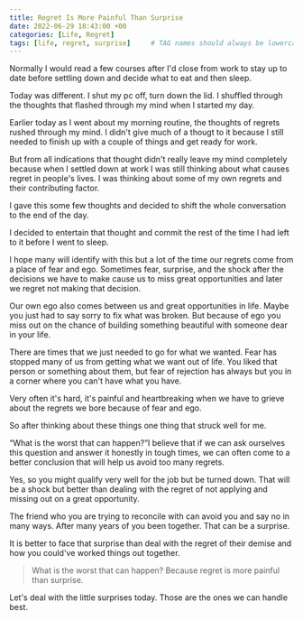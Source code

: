 ```yaml
---
title: Regret Is More Painful Than Surprise
date: 2022-06-29 18:43:00 +00
categories: [Life, Regret]
tags: [life, regret, surprise]     # TAG names should always be lowercase
---
```


Normally I would read a few courses after I'd close from work to stay up to date before settling down and decide what to eat and then sleep.

Today was different. I shut my pc off, turn down the lid. I shuffled through the thoughts that flashed through my mind when I started my day.

Earlier today as I went about my morning routine, the thoughts of regrets rushed through my mind. I didn't give much of a thougt to it because I still needed to finish up with a couple of things and get ready for work.

But from all indications that thought didn't really leave my mind completely because when I settled down at work I was still thinking about what causes regret in people's lives. I was thinking about some of my own regrets and their contributing factor. 

I gave this some few thoughts and decided to shift the whole conversation to the end of the day.

I decided to entertain that thought and commit the rest of the time I had left to it before I went to sleep.

I hope many will identify with this but a lot of the time our regrets come from a place of fear and ego. Sometimes fear, surprise, and the shock after the decisions we have to make cause us to miss great opportunities and later we regret not making that decision.

Our own ego also comes between us and great opportunities in life. Maybe you just had to say sorry to fix what was broken. But because of ego you miss out on the chance of building something beautiful with someone dear in your life.

There are times that we just needed to go for what we wanted. Fear has stopped many of us from getting what we want out of life. You liked that person or something about them, but fear of rejection has always but you in a corner where you can't have what you have.

Very often it's hard, it's painful and heartbreaking when we have to grieve about the regrets we bore because of fear and ego.

So after thinking about these things one thing that struck well for me. 

“What is the worst that can happen?”I believe that if we can ask ourselves this question and answer it honestly in tough times, we can often come to a better conclusion that will help us avoid too many regrets.

Yes, so you might qualify very well for the job but be turned down. That will be a shock but better than dealing with the regret of not applying and missing out on a great opportunity.

The friend who you are trying to reconcile with can avoid you and say no in many ways. After many years of you been together. That can be a surprise. 

It is better to face that surprise than deal with the regret of their demise and how you could've worked things out together.

> What is the worst that can happen? Because regret is more painful than surprise.

Let's deal with the little surprises today. Those are the ones we can handle best. 

